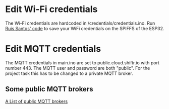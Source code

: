 # Edit Wi-Fi credentials
The Wi-Fi credentials are hardcoded in /credentials/credentials.ino. Run [Ruis Santos' code](https://github.com/RuiSantosdotme/Random-Nerd-Tutorials/blob/master/Projects/ESP32/Preferences/ESP32_Save_Credentials.ino "Random Nerd Tutorials") to save your WiFi credentials on the SPIFFS of the ESP32.

# Edit MQTT credentials
The MQTT credentials in main.ino are set to public.cloud.shiftr.io with port number 443. The MQTT user and password are both "public". For the project task this has to be changed to a private MQTT broker.

## Some public MQTT brokers
[A List of public MQTT brokers](https://github.com/tigoe/mqtt-examples/blob/main/readme.md "MQTT examples")